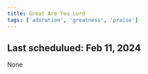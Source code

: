 ```yaml
---
title: Great Are You Lord
tags: ['adoration', 'greatness', 'praise']
---
```


## Last schedulued: Feb 11, 2024          

None
